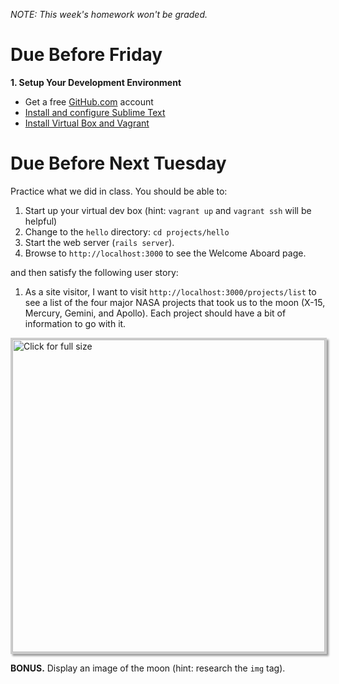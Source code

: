 _NOTE: This week's homework won't be graded._

# Due Before Friday

**1. Setup Your Development Environment**

* Get a free [GitHub.com](https://github.com) account
* [Install and configure Sublime Text](http://jeffcohenonline.com/setting-up-sublime)
* [Install Virtual Box and Vagrant]()

# Due Before Next Tuesday

Practice what we did in class.  You should be able to:

1. Start up your virtual dev box (hint: `vagrant up` and `vagrant ssh` will be helpful)
2. Change to the `hello` directory: `cd projects/hello`
3. Start the web server (`rails server`).
4. Browse to `http://localhost:3000` to see the Welcome Aboard page.

and then satisfy the following user story:

1. As a site visitor, I want to visit `http://localhost:3000/projects/list` to see a list of the four major NASA projects that took us to the moon (X-15, Mercury, Gemini, and Apollo).  Each project should have a bit of information to go with it.

<a href="http://jeffcohenonline.com/moon.png"><img src="http://jeffcohenonline.com/moon.png" width="500" style="border: solid 3px #CCC; box-shadow: 3px 3px 3px #999" title="Click for full size"></a>

**BONUS.** Display an image of the moon (hint: research the `img` tag).


